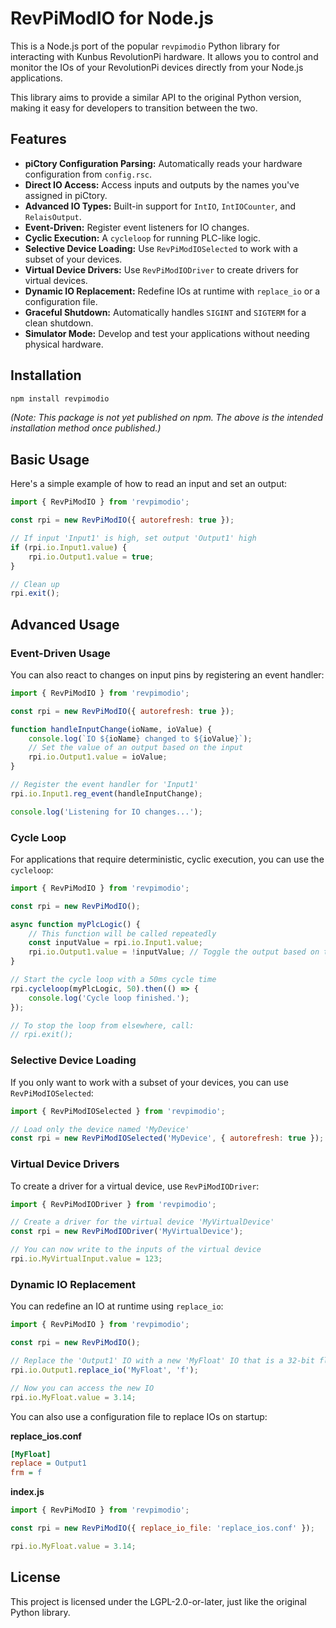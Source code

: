 # RevPiModIO for Node.js

This is a Node.js port of the popular `revpimodio` Python library for interacting with Kunbus RevolutionPi hardware. It allows you to control and monitor the IOs of your RevolutionPi devices directly from your Node.js applications.

This library aims to provide a similar API to the original Python version, making it easy for developers to transition between the two.

## Features

*   **piCtory Configuration Parsing:** Automatically reads your hardware configuration from `config.rsc`.
*   **Direct IO Access:** Access inputs and outputs by the names you've assigned in piCtory.
*   **Advanced IO Types:** Built-in support for `IntIO`, `IntIOCounter`, and `RelaisOutput`.
*   **Event-Driven:** Register event listeners for IO changes.
*   **Cyclic Execution:** A `cycleloop` for running PLC-like logic.
*   **Selective Device Loading:** Use `RevPiModIOSelected` to work with a subset of your devices.
*   **Virtual Device Drivers:** Use `RevPiModIODriver` to create drivers for virtual devices.
*   **Dynamic IO Replacement:** Redefine IOs at runtime with `replace_io` or a configuration file.
*   **Graceful Shutdown:** Automatically handles `SIGINT` and `SIGTERM` for a clean shutdown.
*   **Simulator Mode:** Develop and test your applications without needing physical hardware.

## Installation

```bash
npm install revpimodio
```

*(Note: This package is not yet published on npm. The above is the intended installation method once published.)*

## Basic Usage

Here's a simple example of how to read an input and set an output:

```javascript
import { RevPiModIO } from 'revpimodio';

const rpi = new RevPiModIO({ autorefresh: true });

// If input 'Input1' is high, set output 'Output1' high
if (rpi.io.Input1.value) {
    rpi.io.Output1.value = true;
}

// Clean up
rpi.exit();
```

## Advanced Usage

### Event-Driven Usage

You can also react to changes on input pins by registering an event handler:

```javascript
import { RevPiModIO } from 'revpimodio';

const rpi = new RevPiModIO({ autorefresh: true });

function handleInputChange(ioName, ioValue) {
    console.log(`IO ${ioName} changed to ${ioValue}`);
    // Set the value of an output based on the input
    rpi.io.Output1.value = ioValue;
}

// Register the event handler for 'Input1'
rpi.io.Input1.reg_event(handleInputChange);

console.log('Listening for IO changes...');
```

### Cycle Loop

For applications that require deterministic, cyclic execution, you can use the `cycleloop`:

```javascript
import { RevPiModIO } from 'revpimodio';

const rpi = new RevPiModIO();

async function myPlcLogic() {
    // This function will be called repeatedly
    const inputValue = rpi.io.Input1.value;
    rpi.io.Output1.value = !inputValue; // Toggle the output based on the input
}

// Start the cycle loop with a 50ms cycle time
rpi.cycleloop(myPlcLogic, 50).then(() => {
    console.log('Cycle loop finished.');
});

// To stop the loop from elsewhere, call:
// rpi.exit();
```

### Selective Device Loading

If you only want to work with a subset of your devices, you can use `RevPiModIOSelected`:

```javascript
import { RevPiModIOSelected } from 'revpimodio';

// Load only the device named 'MyDevice'
const rpi = new RevPiModIOSelected('MyDevice', { autorefresh: true });
```

### Virtual Device Drivers

To create a driver for a virtual device, use `RevPiModIODriver`:

```javascript
import { RevPiModIODriver } from 'revpimodio';

// Create a driver for the virtual device 'MyVirtualDevice'
const rpi = new RevPiModIODriver('MyVirtualDevice');

// You can now write to the inputs of the virtual device
rpi.io.MyVirtualInput.value = 123;
```

### Dynamic IO Replacement

You can redefine an IO at runtime using `replace_io`:

```javascript
import { RevPiModIO } from 'revpimodio';

const rpi = new RevPiModIO();

// Replace the 'Output1' IO with a new 'MyFloat' IO that is a 32-bit float
rpi.io.Output1.replace_io('MyFloat', 'f');

// Now you can access the new IO
rpi.io.MyFloat.value = 3.14;
```

You can also use a configuration file to replace IOs on startup:

**replace_ios.conf**
```ini
[MyFloat]
replace = Output1
frm = f
```

**index.js**
```javascript
import { RevPiModIO } from 'revpimodio';

const rpi = new RevPiModIO({ replace_io_file: 'replace_ios.conf' });

rpi.io.MyFloat.value = 3.14;
```

## License

This project is licensed under the LGPL-2.0-or-later, just like the original Python library.
